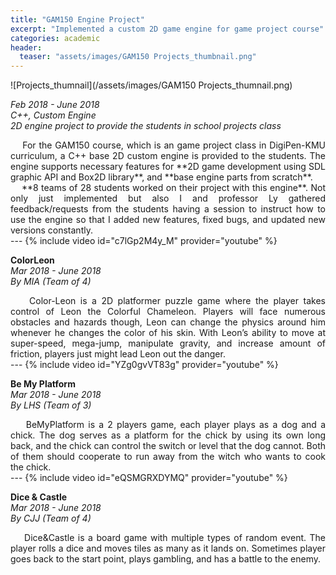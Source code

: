 ```yaml
---
title: "GAM150 Engine Project"
excerpt: "Implemented a custom 2D game engine for game project course"
categories: academic
header:
  teaser: "assets/images/GAM150 Projects_thumbnail.png"
---
```


![Projects_thumnail](/assets/images/GAM150 Projects_thumnail.png)

*Feb 2018 - June 2018*  
*C++, Custom Engine*  
*2D engine project to provide the students in school projects class*  

<div style="text-align: justify" markdown="1">
&nbsp;&nbsp;&nbsp;&nbsp;For the GAM150 course, which is an game project class in DigiPen-KMU curriculum, a C++ base 2D custom engine is provided to the students. The engine supports necessary features for **2D game development using SDL graphic API and Box2D library**, and **base engine parts from scratch**.
</div>

<div style="text-align: justify" markdown="1">
&nbsp;&nbsp;&nbsp;&nbsp;**8 teams of 28 students worked on their project with this engine**. Not only just implemented but also I and professor Ly gathered feedback/requests from the students having a session to instruct how to use the engine so that I added new features, fixed bugs, and updated new versions constantly.
</div>
---
{% include video id="c7lGp2M4y_M" provider="youtube" %}

**ColorLeon**  
*Mar 2018 - June 2018*  
*By MIA (Team of 4)*  

<div style="text-align: justify" markdown="1">
&nbsp;&nbsp;&nbsp;&nbsp;Color-Leon is a 2D platformer puzzle game where the player takes control of Leon the Colorful Chameleon. Players will face numerous obstacles and hazards though, Leon can change the physics around him whenever he changes the color of his skin. With Leon’s ability to move at super-speed, mega-jump, manipulate gravity, and increase amount of friction, players just might lead Leon out the danger.
</div>
---
{% include video id="YZg0gvVT83g" provider="youtube" %}

**Be My Platform**  
*Mar 2018 - June 2018*  
*By LHS (Team of 3)*  

<div style="text-align: justify" markdown="1">
&nbsp;&nbsp;&nbsp;&nbsp;BeMyPlatform is a 2 players game, each player plays as a dog and a chick. The dog serves as a platform for the chick by using its own long back, and the chick can control the switch or level that the dog cannot. Both of them should cooperate to run away from the witch who wants to cook the chick.
</div>
---
{% include video id="eQSMGRXDYMQ" provider="youtube" %}

**Dice & Castle**  
*Mar 2018 - June 2018*  
*By CJJ (Team of 4)*  

<div style="text-align: justify" markdown="1">
&nbsp;&nbsp;&nbsp;&nbsp;Dice&Castle is a board game with multiple types of random event. The player rolls a dice and moves tiles as many as it lands on. Sometimes player goes back to the start point, plays gambling, and has a battle to the enemy.
</div>
